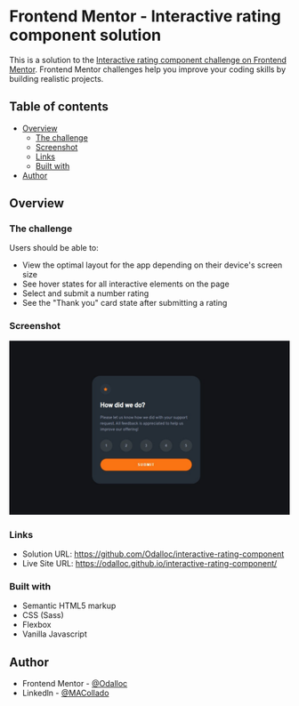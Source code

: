 # Frontend Mentor - Interactive rating component solution

This is a solution to the [Interactive rating component challenge on Frontend Mentor](https://www.frontendmentor.io/challenges/interactive-rating-component-koxpeBUmI). Frontend Mentor challenges help you improve your coding skills by building realistic projects.

## Table of contents

- [Overview](#overview)
  - [The challenge](#the-challenge)
  - [Screenshot](#screenshot)
  - [Links](#links)
  - [Built with](#built-with)
- [Author](#author)

## Overview

### The challenge

Users should be able to:

- View the optimal layout for the app depending on their device's screen size
- See hover states for all interactive elements on the page
- Select and submit a number rating
- See the "Thank you" card state after submitting a rating

### Screenshot

![](./images/screenshot.jpg)

### Links

- Solution URL: https://github.com/Odalloc/interactive-rating-component
- Live Site URL: https://odalloc.github.io/interactive-rating-component/

### Built with

- Semantic HTML5 markup
- CSS (Sass)
- Flexbox
- Vanilla Javascript

## Author

- Frontend Mentor - [@Odalloc](https://www.frontendmentor.io/profile/Odalloc)
- Linkedln - [@MACollado](https://www.linkedin.com/in/maria-andrea-collado-b7533b23a/)
